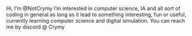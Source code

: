 Hi, I’m @NotCrymy
I’m interested in computer science, IA and all sort of coding in general as long as it lead to something interesting, fun or useful, currently learning computer science and digital simulation.
You can reach me by discord @ Crymy

<!---
NotCrymy/NotCrymy is a ✨ special ✨ repository because its `README.md` (this file) appears on your GitHub profile.
You can click the Preview link to take a look at your changes.
--->
